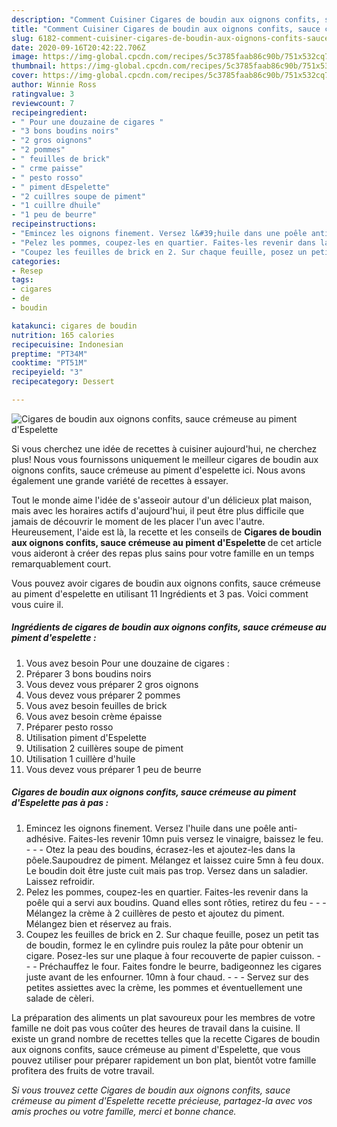 ```yaml
---
description: "Comment Cuisiner Cigares de boudin aux oignons confits, sauce crémeuse au piment d&amp;#39;Espelette"
title: "Comment Cuisiner Cigares de boudin aux oignons confits, sauce crémeuse au piment d&amp;#39;Espelette"
slug: 6182-comment-cuisiner-cigares-de-boudin-aux-oignons-confits-sauce-cremeuse-au-piment-d-and-39-espelette
date: 2020-09-16T20:42:22.706Z
image: https://img-global.cpcdn.com/recipes/5c3785faab86c90b/751x532cq70/cigares-de-boudin-aux-oignons-confits-sauce-cremeuse-au-piment-despelette-photo-principale-de-la-recette.jpg
thumbnail: https://img-global.cpcdn.com/recipes/5c3785faab86c90b/751x532cq70/cigares-de-boudin-aux-oignons-confits-sauce-cremeuse-au-piment-despelette-photo-principale-de-la-recette.jpg
cover: https://img-global.cpcdn.com/recipes/5c3785faab86c90b/751x532cq70/cigares-de-boudin-aux-oignons-confits-sauce-cremeuse-au-piment-despelette-photo-principale-de-la-recette.jpg
author: Winnie Ross
ratingvalue: 3
reviewcount: 7
recipeingredient:
- " Pour une douzaine de cigares "
- "3 bons boudins noirs"
- "2 gros oignons"
- "2 pommes"
- " feuilles de brick"
- " crme paisse"
- " pesto rosso"
- " piment dEspelette"
- "2 cuillres soupe de piment"
- "1 cuillre dhuile"
- "1 peu de beurre"
recipeinstructions:
- "Emincez les oignons finement. Versez l&#39;huile dans une poêle anti-adhésive. Faites-les revenir 10mn puis versez le vinaigre, baissez le feu.  - Otez la peau des boudins, écrasez-les et ajoutez-les dans la pôele.Saupoudrez de piment. Mélangez et laissez cuire 5mn à feu doux. Le boudin doit être juste cuit mais pas trop. Versez dans un saladier. Laissez refroidir."
- "Pelez les pommes, coupez-les en quartier. Faites-les revenir dans la poêle qui a servi aux boudins. Quand elles sont rôties, retirez du feu  - Mélangez la crème à 2 cuillères de pesto et ajoutez du piment. Mélangez bien et réservez au frais."
- "Coupez les feuilles de brick en 2. Sur chaque feuille, posez un petit tas de boudin, formez le en cylindre puis roulez la pâte pour obtenir un cigare. Posez-les sur une plaque à four recouverte de papier cuisson.  - Préchauffez le four. Faites fondre le beurre, badigeonnez les cigares juste avant de les enfourner. 10mn à four chaud.  - Servez sur des petites assiettes avec la crème, les pommes et éventuellement une salade de cèleri."
categories:
- Resep
tags:
- cigares
- de
- boudin

katakunci: cigares de boudin 
nutrition: 165 calories
recipecuisine: Indonesian
preptime: "PT34M"
cooktime: "PT51M"
recipeyield: "3"
recipecategory: Dessert

---
```



![Cigares de boudin aux oignons confits, sauce crémeuse au piment d&#39;Espelette](https://img-global.cpcdn.com/recipes/5c3785faab86c90b/751x532cq70/cigares-de-boudin-aux-oignons-confits-sauce-cremeuse-au-piment-despelette-photo-principale-de-la-recette.jpg)

Si vous cherchez une idée de recettes à cuisiner aujourd'hui, ne cherchez plus! Nous vous fournissons uniquement le meilleur cigares de boudin aux oignons confits, sauce crémeuse au piment d&#39;espelette ici. Nous avons également une grande variété de recettes à essayer.

Tout le monde aime l'idée de s'asseoir autour d'un délicieux plat maison, mais avec les horaires actifs d'aujourd'hui, il peut être plus difficile que jamais de découvrir le moment de les placer l'un avec l'autre. Heureusement, l'aide est là, la recette et les conseils de <strong> Cigares de boudin aux oignons confits, sauce crémeuse au piment d&#39;Espelette </strong> de cet article vous aideront à créer des repas plus sains pour votre famille en un temps remarquablement court.

<!--inarticleads1-->

Vous pouvez avoir cigares de boudin aux oignons confits, sauce crémeuse au piment d&#39;espelette en utilisant 11 Ingrédients et 3 pas. Voici comment vous cuire il.

##### Ingrédients de cigares de boudin aux oignons confits, sauce crémeuse au piment d&#39;espelette :

1. Vous avez besoin  Pour une douzaine de cigares :
1. Préparer 3 bons boudins noirs
1. Vous devez vous préparer 2 gros oignons
1. Vous devez vous préparer 2 pommes
1. Vous avez besoin  feuilles de brick
1. Vous avez besoin  crème épaisse
1. Préparer  pesto rosso
1. Utilisation  piment d&#39;Espelette
1. Utilisation 2 cuillères soupe de piment
1. Utilisation 1 cuillère d&#39;huile
1. Vous devez vous préparer 1 peu de beurre




<!--inarticleads2-->

##### Cigares de boudin aux oignons confits, sauce crémeuse au piment d&#39;Espelette pas à pas :

1. Emincez les oignons finement. Versez l&#39;huile dans une poêle anti-adhésive. Faites-les revenir 10mn puis versez le vinaigre, baissez le feu. -  - - Otez la peau des boudins, écrasez-les et ajoutez-les dans la pôele.Saupoudrez de piment. Mélangez et laissez cuire 5mn à feu doux. Le boudin doit être juste cuit mais pas trop. Versez dans un saladier. Laissez refroidir.
1. Pelez les pommes, coupez-les en quartier. Faites-les revenir dans la poêle qui a servi aux boudins. Quand elles sont rôties, retirez du feu -  - - Mélangez la crème à 2 cuillères de pesto et ajoutez du piment. Mélangez bien et réservez au frais.
1. Coupez les feuilles de brick en 2. Sur chaque feuille, posez un petit tas de boudin, formez le en cylindre puis roulez la pâte pour obtenir un cigare. Posez-les sur une plaque à four recouverte de papier cuisson. -  - - Préchauffez le four. Faites fondre le beurre, badigeonnez les cigares juste avant de les enfourner. 10mn à four chaud. -  - - Servez sur des petites assiettes avec la crème, les pommes et éventuellement une salade de cèleri.




<!--inarticleads1-->

<p>
La préparation des aliments un plat savoureux pour les membres de votre famille ne doit pas vous coûter des heures de travail dans la cuisine. Il existe un grand nombre de recettes telles que la recette Cigares de boudin aux oignons confits, sauce crémeuse au piment d&#39;Espelette, que vous pouvez utiliser pour préparer rapidement un bon plat, bientôt votre famille profitera des fruits de votre travail.
</p>

<p>
<i>Si vous trouvez cette Cigares de boudin aux oignons confits, sauce crémeuse au piment d&#39;Espelette recette précieuse, partagez-la avec vos amis proches ou votre famille, merci et bonne chance.</i>
</p>
